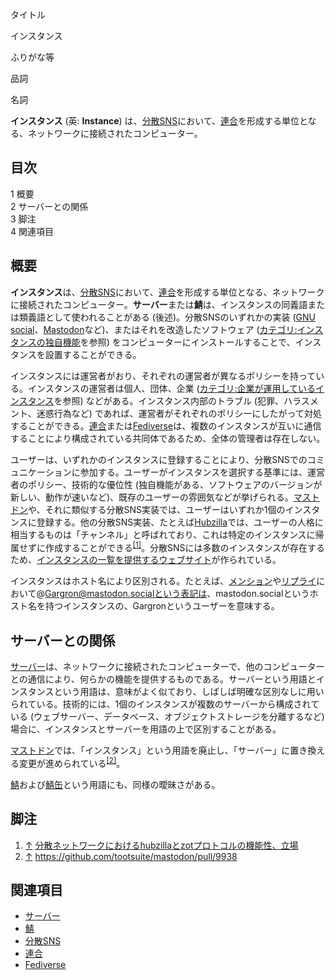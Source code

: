 <div>

タイトル

</div>

インスタンス

ふりがな等

品詞

名詞

  
**インスタンス** (英: **Instance**) は、[分散SNS](/%E5%88%86%E6%95%A3SNS "分散SNS")において、[連合](/%E9%80%A3%E5%90%88 "連合")を形成する単位となる、ネットワークに接続されたコンピューター。

<div id="toc">

<div lang="ja" dir="ltr">

## 目次

</div>

-   [1 概要](#.E6.A6.82.E8.A6.81)
-   [2 サーバーとの関係](#.E3.82.B5.E3.83.BC.E3.83.90.E3.83.BC.E3.81.A8.E3.81.AE.E9.96.A2.E4.BF.82)
-   [3 脚注](#.E8.84.9A.E6.B3.A8)
-   [4 関連項目](#.E9.96.A2.E9.80.A3.E9.A0.85.E7.9B.AE)

</div>

## 概要

**インスタンス**は、[分散SNS](/%E5%88%86%E6%95%A3SNS "分散SNS")において、[連合](/%E9%80%A3%E5%90%88 "連合")を形成する単位となる、ネットワークに接続されたコンピューター。**サーバー**または**鯖**は、インスタンスの同義語または類義語として使われることがある (後述)。分散SNSのいずれかの実装 ([GNU social](/GNU_social "GNU social")、[Mastodon](/Mastodon "Mastodon")など)、またはそれを改造したソフトウェア ([カテゴリ:インスタンスの独自機能](/%E3%82%AB%E3%83%86%E3%82%B4%E3%83%AA:%E3%82%A4%E3%83%B3%E3%82%B9%E3%82%BF%E3%83%B3%E3%82%B9%E3%81%AE%E7%8B%AC%E8%87%AA%E6%A9%9F%E8%83%BD "カテゴリ:インスタンスの独自機能")を参照) をコンピューターにインストールすることで、インスタンスを設置することができる。

インスタンスには運営者がおり、それぞれの運営者が異なるポリシーを持っている。インスタンスの運営者は個人、団体、企業 ([カテゴリ:企業が運用しているインスタンス](/%E3%82%AB%E3%83%86%E3%82%B4%E3%83%AA:%E4%BC%81%E6%A5%AD%E3%81%8C%E9%81%8B%E7%94%A8%E3%81%97%E3%81%A6%E3%81%84%E3%82%8B%E3%82%A4%E3%83%B3%E3%82%B9%E3%82%BF%E3%83%B3%E3%82%B9 "カテゴリ:企業が運用しているインスタンス")を参照) などがある。インスタンス内部のトラブル (犯罪、ハラスメント、迷惑行為など) であれば、運営者がそれぞれのポリシーにしたがって対処することができる。[連合](/%E9%80%A3%E5%90%88 "連合")または[Fediverse](/Fediverse "Fediverse")は、複数のインスタンスが互いに通信することにより構成されている共同体であるため、全体の管理者は存在しない。

ユーザーは、いずれかのインスタンスに登録することにより、分散SNSでのコミュニケーションに参加する。ユーザーがインスタンスを選択する基準には、運営者のポリシー、技術的な優位性 (独自機能がある、ソフトウェアのバージョンが新しい、動作が速いなど)、既存のユーザーの雰囲気などが挙げられる。[マストドン](/Mastodon "Mastodon")や、それに類似する分散SNS実装では、ユーザーはいずれか1個のインスタンスに登録する。他の分散SNS実装、たとえば[Hubzilla](/index.php?title=Hubzilla&action=edit&redlink=1 "Hubzilla (存在しないページ)")では、ユーザーの人格に相当するものは「チャンネル」と呼ばれており、これは特定のインスタンスに帰属せずに作成することができる<sup>[\[1\]](#cite_note-1)</sup>。分散SNSには多数のインスタンスが存在するため、[インスタンスの一覧を提供するウェブサイト](/%E3%82%A4%E3%83%B3%E3%82%B9%E3%82%BF%E3%83%B3%E3%82%B9%E3%81%AE%E4%B8%80%E8%A6%A7%E3%82%92%E6%8F%90%E4%BE%9B%E3%81%99%E3%82%8B%E3%82%A6%E3%82%A7%E3%83%96%E3%82%B5%E3%82%A4%E3%83%88 "インスタンスの一覧を提供するウェブサイト")が作られている。

インスタンスはホスト名により区別される。たとえば、[メンション](/%E3%83%A1%E3%83%B3%E3%82%B7%E3%83%A7%E3%83%B3 "メンション")や[リプライ](/%E3%83%AA%E3%83%97%E3%83%A9%E3%82%A4 "リプライ")において@Gargron@mastodon.socialという表記は、mastodon.socialというホスト名を持つインスタンスの、Gargronというユーザーを意味する。

## サーバーとの関係

[サーバー](/%E3%82%B5%E3%83%BC%E3%83%90%E3%83%BC "サーバー")は、ネットワークに接続されたコンピューターで、他のコンピューターとの通信により、何らかの機能を提供するものである。サーバーという用語とインスタンスという用語は、意味がよく似ており、しばしば明確な区別なしに用いられている。技術的には、1個のインスタンスが複数のサーバーから構成されている (ウェブサーバー、データベース、オブジェクトストレージを分離するなど) 場合に、インスタンスとサーバーを用語の上で区別することがある。

[マストドン](/Mastodon "Mastodon")では、「インスタンス」という用語を廃止し、「サーバー」に置き換える変更が進められている<sup>[\[2\]](#cite_note-2)</sup>。

[鯖](/%E9%AF%96 "鯖")および[鯖缶](/%E9%AF%96%E7%BC%B6 "鯖缶")という用語にも、同様の曖昧さがある。

## 脚注

<div>

1.  <span id="cite_note-1">[↑](#cite_ref-1) <a href="https://plus.haruk.in/articles/harukin/f048260c264980d9" rel="nofollow">分散ネットワークにおけるhubzillaとzotプロトコルの機能性、立場</a></span>
2.  <span id="cite_note-2">[↑](#cite_ref-2) <a href="https://github.com/tootsuite/mastodon/pull/9938" rel="nofollow">https://github.com/tootsuite/mastodon/pull/9938</a></span>

</div>

## 関連項目

-   [サーバー](/%E3%82%B5%E3%83%BC%E3%83%90%E3%83%BC "サーバー")
-   [鯖](/%E9%AF%96 "鯖")
-   [分散SNS](/%E5%88%86%E6%95%A3SNS "分散SNS")
-   [連合](/%E9%80%A3%E5%90%88 "連合")
-   [Fediverse](/Fediverse "Fediverse")
